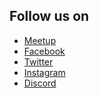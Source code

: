 ## Follow us on 
* [Meetup](https://www.meetup.com/OWASP-Indore-Chapter/)
* [Facebook](https://facebook.com/owaspindore)<br>
* [Twitter](https://twitter.com/owaspindore)<br>
* [Instagram](https://www.instagram.com/owaspindore) <br>
* [Discord](https://discord.gg/fETNeeQ)
